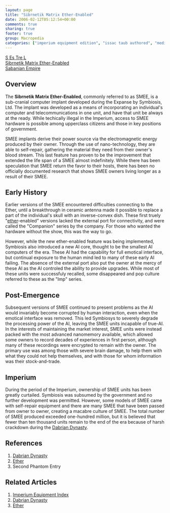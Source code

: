 ```yaml
---
layout: page
title: "Sibrnetik Matrix Ether-Enabled"
date: 2006-02-12T05:12:54+00:00
comments: true
sharing: true
footer: true
group: Macropedia
categories: ["imperium equipment edition", "issac taub authored", "medical technology"]
---
```


<div class='row'>
	<div class='col-md-4'><a href='/macropedia/s-es-tre-l'>S Es Tre L</a></div>
	<div class='col-md-4'><a href='/macropedia/s-me-e'>Sibrnetik Matrix Ether-Enabled</a></div>
	<div class='col-md-4'><a href='/macropedia/sabanian-empire'>Sabanian Empire</a></div>
</div>




## Overview
The **Sibrnetik Matrix Ether-Enabled**, commonly referred to as SMEE, is a sub-cranial computer implant developed during the Expanse by Symbiosis, Ltd. The implant was developed as a means of incorporating an individual's computer and telecommunications in one unit, and have that unit be always at the ready. While techically illegal in the Imperium, access to SMEE hardware is possible among upperclass citizens and those in key positions of government.

SMEE implants derive their power source via the electromagnetic energy produced by their owner. Through the use of nano-technology, they are able to self-repair, gathering the material they need from their owner's blood stream. This last feature has proven to be the improvement that extended the life span of a SMEE almost indefinitely. While there has been speculation that SMEE return the favor to their hosts, there has been no officially documented research that shows SMEE owners living longer as a result of their SMEE.

## Early History

Earlier versions of the SMEE encountered difficulties connecting to the Ether, until a breakthrough in ceramic antenna made it possible to replace a part of the individual's skull with an inverse-convex dish. These first truely "[ether](/macropedia/ether)-enabled" versions lacked the external port for connectivity, and were called the "Companion" series by the company. For those who wanted the hardware without the show, this was the way to go.

However, while the new ether-enabled feature was being implemented, Symbiosis also introduced a new AI core, thought to be the smallest AI computers of the era. These AI had the capability for full emotical interface, but continual exposure to the human mind led to many of these early AI failing. The absence of the external port also put the owner at the mercy of these AI as the AI controled the ability to provide upgrades. While most of these units were successfuly recalled, some disappeared and pop culture referred to these as the "Imp" series.

## Post-Emergence

Subsequent versions of SMEE continued to present problems as the AI would invariably become corrupted by human interaction, even when the emotical interface was removed. This led Symbiosys to severely degrade the processing power of the AI, leaving the SMEE units incapable of true-AI. In the interests of maintaining the market interest, SMEE units were instead packed with the most advanced nanomemory available, which allowed some owners to record decades of experiences in first person, although many of these recordings were encrypted to remain with the owner. The primary use was among those with severe brain damage, to help them with what they could not help themselves, and with those for whom information was their stock-and-trade.

## Imperium
During the period of the Imperium, ownership of SMEE units has been greatly curtailed. Symbiosis was subsumed by the government and no further development was permitted. However, some models of SMEE came with self-repair equipment and there are many SMEE that have been passed from owner to owner, creating a macabre culture of SMEE. The total number of SMEE produced exceeded one-hundred million, but it is believed that fewer than ten thousand units remain to the end of the era because of harsh crackdown during the [Dabrian Dynasty](/macropedia/dabrian-dynasty).

## References
1. [Dabrian Dynasty](/macropedia/dabrian-dynasty)
1. [Ether](/macropedia/ether)
1. Second Phantom Entry

## Related Articles

1. [Imperium Equipment Index](/macropedia/imperium-equipment-index)
2. [Dabrian Dynasty](/macropedia/dabrian-dynasty)
3. [Ether](/macropedia/ether)


  
